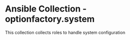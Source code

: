 # Ansible Collection - optionfactory.system

This collection collects roles to handle system configuration

